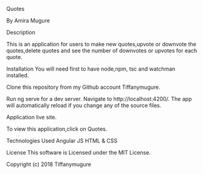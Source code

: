 Quotes

By Amira Mugure

Description

This is an application for users to make new quotes,upvote or downvote the quotes,delete quotes and see the number of downvotes or upvotes for each quote.

Installation
You will need first to have node,npm, tsc and watchman installed.

Clone this repository from my Github account Tiffanymugure.

Run ng serve for a dev server. Navigate to http://localhost:4200/. The app will automatically reload if you change any of the source files.

Application live site.

To view this application,click on Quotes.

Technologies Used
Angular JS
HTML & CSS

License
This software is Licensed under the MIT License.

Copyright (c) 2018 Tiffanymugure
